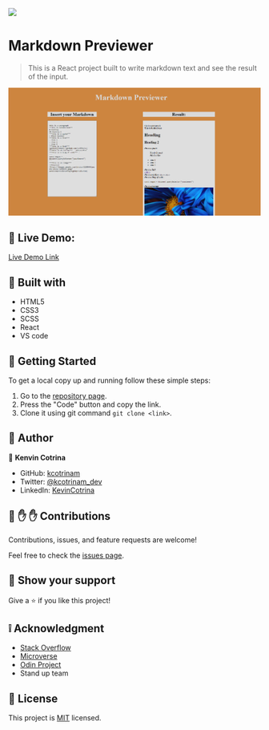 ![](https://img.shields.io/badge/Microverse-blueviolet)

# Markdown Previewer

> This is a React project built to write markdown text and see the result of the input.

![screenshot](./docs/mockup.png)

## :red_circle: Live Demo:

[Live Demo Link](https://kcotrinam.github.io/markdown-previewer/)

## :hammer: Built with

- HTML5
- CSS3
- SCSS
- React
- VS code

## :construction_worker: Getting Started

To get a local copy up and running follow these simple steps:

1. Go to the [repository page](https://github.com/kcotrinam/markdown-previewer/).
2. Press the "Code" button and copy the link.
3. Clone it using git command `git clone <link>`.

## :bust_in_silhouette: Author

👤 **Kenvin Cotrina**

- GitHub: [kcotrinam](https://github.com/kcotrinam)
- Twitter: [@kcotrinam_dev](https://twitter.com/kcotrinam_dev)
- LinkedIn: [KevinCotrina](https://www.linkedin.com/in/kevincotrina/)

## 🤝 :raised_hand: :raised_hand: Contributions

Contributions, issues, and feature requests are welcome!

Feel free to check the [issues page](https://github.com/kcotrinam/markdown-previewer/issues).

## :muscle: Show your support

Give a ⭐️ if you like this project!

## :grey_exclamation: Acknowledgment

- [Stack Overflow](https://en.stackoverflow.com/)
- [Microverse](https://www.microverse.org/)
- [Odin Project](https://www.theodinproject.com/)
- Stand up team

## 📝 License

This project is [MIT](LICENSE) licensed.
